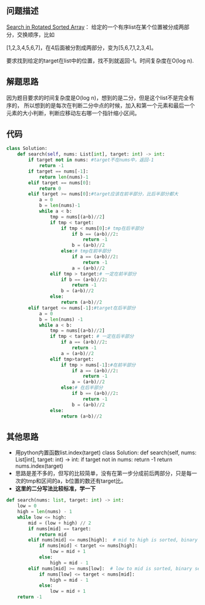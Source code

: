 ## 问题描述
[Search in Rotated Sorted Array](https://leetcode.com/problems/search-in-rotated-sorted-array/ )：
给定的一个有序list在某个位置被分成两部分，交换顺序，比如

[1,2,3,4,5,6,7]，在4后面被分割成两部分，变为[5,6,7,1,2,3,4]。

要求找到给定的target在list中的位置，找不到就返回-1。时间复杂度在O(log n).
## 解题思路
因为题目要求的时间复杂度是O(log n)，想到的是二分，但是这个list不是完全有序的，
所以想到的是每次在判断二分中点的时候，加入和第一个元素和最后一个元素的大小判断，判断应移动左右哪一个指针缩小区间。
## 代码
```python
class Solution:
    def search(self, nums: List[int], target: int) -> int:
        if target not in nums: #target不在nums中，返回-1
            return -1
        if target == nums[-1]:
            return len(nums)-1
        elif target == nums[0]:
            return 0
        elif target >= nums[0]:#target应该在前半部分，比后半部分都大
            a = 0
            b = len(nums)-1
            while a < b:
                tmp = nums[(a+b)//2]
                if tmp < target:
                    if tmp < nums[0]:# tmp在后半部分
                        if b == (a+b)//2:
                            return -1
                        b = (a+b)//2
                    else:# tmp在前半部分
                        if a == (a+b)//2:
                            return -1
                        a = (a+b)//2
                elif tmp > target:# 一定在前半部分
                    if b == (a+b)//2:
                        return -1
                    b = (a+b)//2
                else:
                    return (a+b)//2
        elif target <= nums[-1]:#target在后半部分
            a = 0
            b = len(nums) -1
            while a < b:
                tmp = nums[(a+b)//2]
                if tmp < target: # 一定在后半部分
                    if a == (a+b)//2:
                        return -1
                    a = (a+b)//2
                elif tmp>target:
                    if tmp > nums[-1]:#在前半部分
                        if a == (a+b)//2:
                            return -1
                        a = (a+b)//2
                    else:# 在后半部分
                        if b == (a+b)//2:
                            return -1
                        b = (a+b)//2
                else:
                    return (a+b)//2       
```
## 其他思路
- 用python内置函数list.index(target)
class Solution:
    def search(self, nums: List[int], target: int) -> int:
        if target not in nums:
            return -1
        return nums.index(target)
- 思路是差不多的，但写的比较简单，没有在第一步分成前后两部分，只是每一次的tmp和区间的a，b位置的数还有target比。
- **这里的二分写法比较标准，学一下**
```python
def search(nums: list, target: int) -> int:
    low = 0
    high = len(nums) - 1
    while low <= high:
        mid = (low + high) // 2
        if nums[mid] == target:
            return mid
        elif nums[mid] <= nums[high]:  # mid to high is sorted, binary search in this range
            if nums[mid] < target <= nums[high]:
                low = mid + 1
            else:
                high = mid - 1
        elif nums[mid] >= nums[low]:  # low to mid is sorted, binary search in this range
            if nums[low] <= target < nums[mid]:
                high = mid - 1
            else:
                low = mid + 1
    return -1
```
